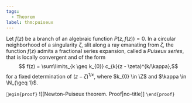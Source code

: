 ```yaml
---
tags:
  - Theorem
label: thm:puiseux
---
```

Let $f(z)$ be a branch of an algebraic function $P(z,f(z)) = 0$. In a circular neighborhood of a singularity $\zeta$, slit along a ray emanating from $\zeta$, the function $f(z)$ admits a fractional series expansion, called a *Puiseux series*, that is locally convergent and of the form $$ f(z) = \sum\limits_{k \geq k_{0}} c_{k}(z - \zeta)^{k/\kappa},$$
for a fixed determination of $(z - \zeta)^{1/\kappa}$, where $k_{0} \in \Z$ and $\kappa \in \N_{\geq 1}$.

`egin{proof}`
![[Newton-Puiseux theorem. Proof|no-title]]
`\end{proof}`
